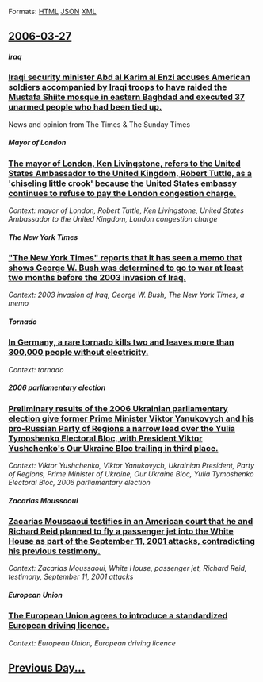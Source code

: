 
Formats: [HTML](2006/03/27/index.html)  [JSON](2006/03/27/index.json)  [XML](2006/03/27/index.xml)  

## [2006-03-27](/news/2006/03/27/index.md)

##### Iraq
### [ Iraqi security minister Abd al Karim al Enzi accuses American soldiers accompanied by Iraqi troops to have raided the Mustafa Shiite mosque in eastern Baghdad and executed 37 unarmed people who had been tied up. ](/news/2006/03/27/iraqi-security-minister-abd-al-karim-al-enzi-accuses-american-soldiers-accompanied-by-iraqi-troops-to-have-raided-the-mustafa-shiite-mosque.md)
News and opinion from The Times &amp; The Sunday Times

##### Mayor of London
### [ The mayor of London, Ken Livingstone, refers to the United States Ambassador to the United Kingdom, Robert Tuttle, as a 'chiseling little crook' because the United States embassy continues to refuse to pay the London congestion charge. ](/news/2006/03/27/the-mayor-of-london-ken-livingstone-refers-to-the-united-states-ambassador-to-the-united-kingdom-robert-tuttle-as-a-chiseling-little-c.md)
_Context: mayor of London, Robert Tuttle, Ken Livingstone, United States Ambassador to the United Kingdom, London congestion charge_

##### The New York Times
### [ "The New York Times" reports that it has seen a memo that shows George W. Bush was determined to go to war at least two months before the 2003 invasion of Iraq. ](/news/2006/03/27/the-new-york-times-reports-that-it-has-seen-a-memo-that-shows-george-w-bush-was-determined-to-go-to-war-at-least-two-months-before-the-2.md)
_Context: 2003 invasion of Iraq, George W. Bush, The New York Times, a memo_

##### Tornado
### [ In Germany, a rare tornado kills two and leaves more than 300,000 people without electricity. ](/news/2006/03/27/in-germany-a-rare-tornado-kills-two-and-leaves-more-than-300-000-people-without-electricity.md)
_Context: tornado_

##### 2006 parliamentary election
### [ Preliminary results of the 2006 Ukrainian parliamentary election give former Prime Minister Viktor Yanukovych and his pro-Russian Party of Regions a narrow lead over the Yulia Tymoshenko Electoral Bloc, with President Viktor Yushchenko's Our Ukraine Bloc trailing in third place. ](/news/2006/03/27/preliminary-results-of-the-2006-ukrainian-parliamentary-election-give-former-prime-minister-viktor-yanukovych-and-his-pro-russian-party-of.md)
_Context: Viktor Yushchenko, Viktor Yanukovych, Ukrainian President, Party of Regions, Prime Minister of Ukraine, Our Ukraine Bloc, Yulia Tymoshenko Electoral Bloc, 2006 parliamentary election_

##### Zacarias Moussaoui
### [ Zacarias Moussaoui testifies in an American court that he and Richard Reid planned to fly a passenger jet into the White House as part of the September 11, 2001 attacks, contradicting his previous testimony. ](/news/2006/03/27/zacarias-moussaoui-testifies-in-an-american-court-that-he-and-richard-reid-planned-to-fly-a-passenger-jet-into-the-white-house-as-part-of-t.md)
_Context: Zacarias Moussaoui, White House, passenger jet, Richard Reid, testimony, September 11, 2001 attacks_

##### European Union
### [ The European Union agrees to introduce a standardized European driving licence. ](/news/2006/03/27/the-european-union-agrees-to-introduce-a-standardized-european-driving-licence.md)
_Context: European Union, European driving licence_

## [Previous Day...](/news/2006/03/26/index.md)

